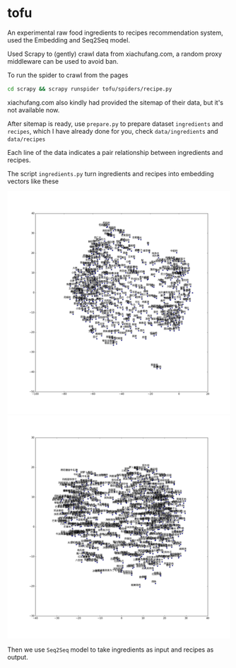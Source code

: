 # tofu
An experimental raw food ingredients to recipes recommendation system, used the Embedding and Seq2Seq model.

Used Scrapy to (gently) crawl data from xiachufang.com, a random proxy middleware can be used to avoid ban. 

To run the spider to crawl from the pages

```bash
cd scrapy && scrapy runspider tofu/spiders/recipe.py
```

xiachufang.com also kindly had provided the sitemap of their data, but it's not available now.

After sitemap is ready, use `prepare.py` to prepare dataset `ingredients` and `recipes`, which I have already done for you, check `data/ingredients` and `data/recipes`

Each line of the data indicates a pair relationship between ingredients and recipes.

The script `ingredients.py` turn ingredients and recipes into embedding vectors like these

![ingredients2vec](ingredients2vec.png "ingredients2vec")
![recipes2vec](recipes2vec.png "recipes2vec")

Then we use `Seq2Seq` model to take ingredients as input and recipes as output.
